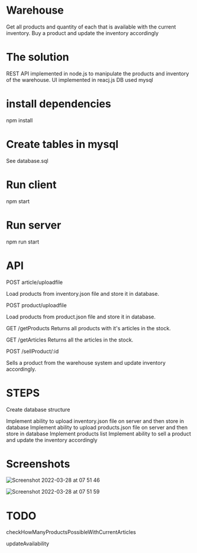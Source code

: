 # Warehouse
Get all products and quantity of each that is available with the current inventory.
Buy a product and update the inventory accordingly

# The solution
REST API implemented in node.js to manipulate the products and inventory of the warehouse.
UI implemented in reacj.js
DB used mysql

# install dependencies
npm install

# Create tables in mysql
See database.sql

# Run client
npm start

# Run server
npm run start

# API

POST article/uploadfile

Load products from inventory.json file and store it in database.

POST product/uploadfile

Load products from product.json file and store it in database.

GET /getProducts
Returns all products with it's articles in the stock.

GET /getArticles
Returns all the articles in the stock.

POST /sellProduct/:id

Sells a product from the warehouse system and update inventory accordingly.


# STEPS

Create database structure

Implement ability to upload inventory.json file on server and then store in database
Implement ability to upload products.json file on server and then store in database
Implement products list
Implement ability to sell a product and update the inventory accordingly

# Screenshots

![Screenshot 2022-03-28 at 07 51 46](https://user-images.githubusercontent.com/27699060/160334621-a5f1574f-12d8-4dd7-b8a4-864a6a2bb9c2.png)

![Screenshot 2022-03-28 at 07 51 59](https://user-images.githubusercontent.com/27699060/160334652-2788df71-defa-4f20-840b-3e467dc2e727.png)


# TODO
checkHowManyProductsPossibleWithCurrentArticles

updateAvailability
